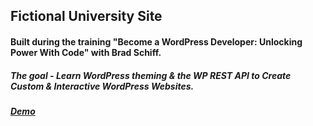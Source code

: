 ## Fictional University Site
#### Built during the training "Become a WordPress Developer: Unlocking Power With Code" with Brad Schiff. 
##### The goal - Learn WordPress theming & the WP REST API to Create Custom & Interactive WordPress Websites.
##### [Demo](intense-depths-17178.herokuapp.com/)



